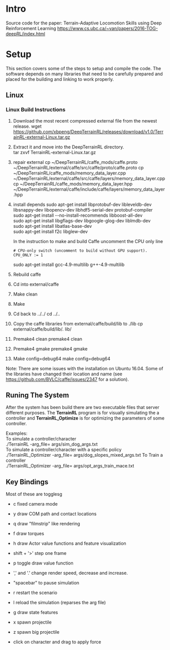 # Intro

Source code for the paper: Terrain-Adaptive Locomotion Skills using Deep Reinforcement Learning
https://www.cs.ubc.ca/~van/papers/2016-TOG-deepRL/index.html

# Setup

This section covers some of the steps to setup and compile the code. The software depends on many libraries that need to be carefully prepared and placed for the building and linking to work properly.

## Linux 

### Linux Build Instructions

 1. Download the most recent compressed external file from the newest release.
    wget https://github.com/xbpeng/DeepTerrainRL/releases/download/v1.0/TerrainRL-external-Linux.tar.gz
 1. Extract it and move into the DeepTerrainRL directory.     
    tar zxvf TerrainRL-external-Linux.tar.gz
 1. repair external
    cp ~/DeepTerrainRL/caffe_mods/caffe.proto ~/DeepTerrainRL/external/caffe/src/caffe/proto/caffe.proto 
    cp ~/DeepTerrainRL/caffe_mods/memory_data_layer.cpp ~/DeepTerrainRL/external/caffe/src/caffe/layers/memory_data_layer.cpp
    cp ~/DeepTerrainRL/caffe_mods/memory_data_layer.hpp ~/DeepTerrainRL/external/caffe/include/caffe/layers/memory_data_layer.hpp 
 1. install depends
	sudo apt-get install libprotobuf-dev libleveldb-dev libsnappy-dev libopencv-dev libhdf5-serial-dev protobuf-compiler  
	sudo apt-get install --no-install-recommends libboost-all-dev  
	sudo apt-get install libgflags-dev libgoogle-glog-dev liblmdb-dev  
	sudo apt-get install libatlas-base-dev  
    sudo apt-get install f2c libglew-dev
	
	In the instruction to make and build Caffe uncomment the CPU only line  
	```
	# CPU-only switch (uncomment to build without GPU support).
	CPU_ONLY := 1
	```
	sudo apt-get install gcc-4.9-multilib g++-4.9-multilib 
 1. Rebuild caffe
  1. Cd into external/caffe
  1. Make clean
  1. Make
 1. Cd back to ../../
    cd ../..
 1. Copy the caffe libraries from external/caffe/build/lib to ./lib
    cp external/caffe/build/lib/*.* lib/
 1. Premake4 clean
    premake4 clean
 1. Premake4 gmake
    premake4 gmake
 1. Make config=debug64
    make config=debug64
 
 Note: There are some issues with the installation on Ubuntu 16.04. Some of the libraries have changed their location and name (see https://github.com/BVLC/caffe/issues/2347 for a solution).

## Runing The System

After the system has been build there are two executable files that server different purposes. The **TerrainRL** program is for visually simulating the a controller and **TerrainRL_Optimize** is for optimizing the parameters of some controller.

Examples:  
	To simulate a controller/character  
	./TerrainRL -arg_file= args/sim_dog_args.txt  
	To simulate a controller/character with a specific policy  
	./TerrainRL_Optimizer -arg_file= args/dog_slopes_mixed_args.txt
	To Train a controller  
	./TerrainRL_Optimizer -arg_file= args/opt_args_train_mace.txt  


## Key Bindings

Most of these are togglesg

 - c fixed camera mode
 - y draw COM path and contact locations
 - q draw "filmstrip" like rendering
 - f draw torques
 - h draw Actor value functions and feature visualization
 - shift + '>' step one frame
 - p toggle draw value function
 - ',' and '.' change render speed, decrease and increase.
 - "spacebar" to pause simulation
 - r restart the scenario
 - l reload the simulation (reparses the arg file)
 - g draw state features
 - x spawn projectile
 - z spawn big projectile
 
 - click on character and drag to apply force
